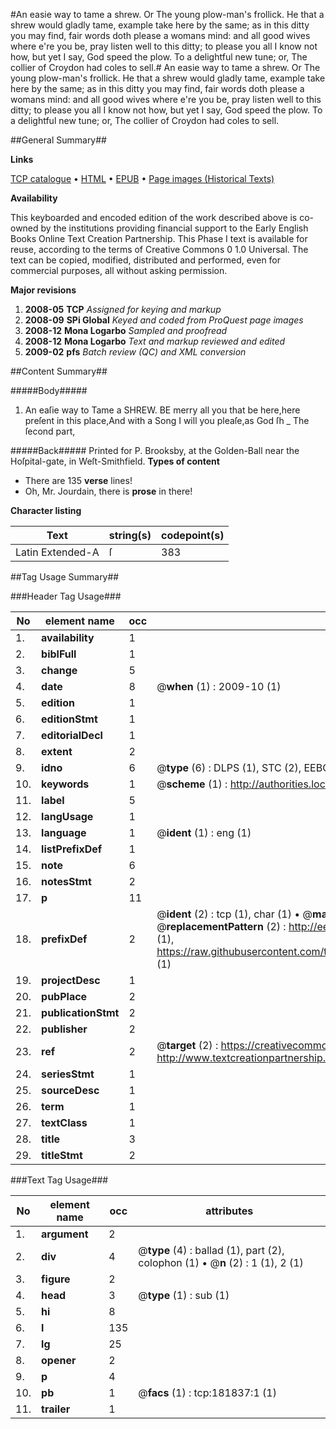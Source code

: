 #An easie way to tame a shrew. Or The young plow-man's frollick. He that a shrew would gladly tame, example take here by the same; as in this ditty you may find, fair words doth please a womans mind: and all good wives where e're you be, pray listen well to this ditty; to please you all I know not how, but yet I say, God speed the plow. To a delightful new tune; or, The collier of Croydon had coles to sell.#
An easie way to tame a shrew. Or The young plow-man's frollick. He that a shrew would gladly tame, example take here by the same; as in this ditty you may find, fair words doth please a womans mind: and all good wives where e're you be, pray listen well to this ditty; to please you all I know not how, but yet I say, God speed the plow. To a delightful new tune; or, The collier of Croydon had coles to sell.

##General Summary##

**Links**

[TCP catalogue](http://www.ota.ox.ac.uk/tcp/)  • 
[HTML](http://tei.it.ox.ac.uk/tcp/Texts-HTML/free/B02/B02952.html)  • 
[EPUB](http://tei.it.ox.ac.uk/tcp/Texts-EPUB/free/B02/B02952.epub) • 
[Page images (Historical Texts)](https://data.historicaltexts.jisc.ac.uk/view?pubId=eebo-99887114e&pageId=eebo-99887114e-181837-1)

**Availability**

This keyboarded and encoded edition of the
	       work described above is co-owned by the institutions
	       providing financial support to the Early English Books
	       Online Text Creation Partnership. This Phase I text is
	       available for reuse, according to the terms of Creative
	       Commons 0 1.0 Universal. The text can be copied,
	       modified, distributed and performed, even for
	       commercial purposes, all without asking permission.

**Major revisions**

1. __2008-05__ __TCP__ *Assigned for keying and markup*
1. __2008-09__ __SPi Global__ *Keyed and coded from ProQuest page images*
1. __2008-12__ __Mona Logarbo__ *Sampled and proofread*
1. __2008-12__ __Mona Logarbo__ *Text and markup reviewed and edited*
1. __2009-02__ __pfs__ *Batch review (QC) and XML conversion*

##Content Summary##

#####Body#####

1. An eaſie way to Tame a SHREW.
BE merry all you that be here,here preſent in this place,And with a Song I will you pleaſe,as God ſh
    _ The ſecond part,

#####Back#####
Printed for P. Brooksby, at the Golden-Ball near the Hoſpital-gate, in Weſt-Smithfield.
**Types of content**

  * There are 135 **verse** lines!
  * Oh, Mr. Jourdain, there is **prose** in there!

**Character listing**


|Text|string(s)|codepoint(s)|
|---|---|---|
|Latin Extended-A|ſ|383|

##Tag Usage Summary##

###Header Tag Usage###

|No|element name|occ|attributes|
|---|---|---|---|
|1.|__availability__|1||
|2.|__biblFull__|1||
|3.|__change__|5||
|4.|__date__|8| @__when__ (1) : 2009-10 (1)|
|5.|__edition__|1||
|6.|__editionStmt__|1||
|7.|__editorialDecl__|1||
|8.|__extent__|2||
|9.|__idno__|6| @__type__ (6) : DLPS (1), STC (2), EEBO-CITATION (1), PROQUEST (1), VID (1)|
|10.|__keywords__|1| @__scheme__ (1) : http://authorities.loc.gov/ (1)|
|11.|__label__|5||
|12.|__langUsage__|1||
|13.|__language__|1| @__ident__ (1) : eng (1)|
|14.|__listPrefixDef__|1||
|15.|__note__|6||
|16.|__notesStmt__|2||
|17.|__p__|11||
|18.|__prefixDef__|2| @__ident__ (2) : tcp (1), char (1)  •  @__matchPattern__ (2) : ([0-9\-]+):([0-9IVX]+) (1), (.+) (1)  •  @__replacementPattern__ (2) : http://eebo.chadwyck.com/downloadtiff?vid=$1&page=$2 (1), https://raw.githubusercontent.com/textcreationpartnership/Texts/master/tcpchars.xml#$1 (1)|
|19.|__projectDesc__|1||
|20.|__pubPlace__|2||
|21.|__publicationStmt__|2||
|22.|__publisher__|2||
|23.|__ref__|2| @__target__ (2) : https://creativecommons.org/publicdomain/zero/1.0/ (1), http://www.textcreationpartnership.org/docs/. (1)|
|24.|__seriesStmt__|1||
|25.|__sourceDesc__|1||
|26.|__term__|1||
|27.|__textClass__|1||
|28.|__title__|3||
|29.|__titleStmt__|2||


###Text Tag Usage###

|No|element name|occ|attributes|
|---|---|---|---|
|1.|__argument__|2||
|2.|__div__|4| @__type__ (4) : ballad (1), part (2), colophon (1)  •  @__n__ (2) : 1 (1), 2 (1)|
|3.|__figure__|2||
|4.|__head__|3| @__type__ (1) : sub (1)|
|5.|__hi__|8||
|6.|__l__|135||
|7.|__lg__|25||
|8.|__opener__|2||
|9.|__p__|4||
|10.|__pb__|1| @__facs__ (1) : tcp:181837:1 (1)|
|11.|__trailer__|1||

